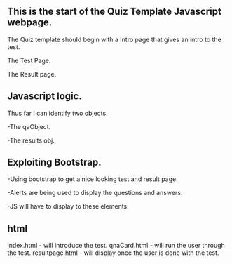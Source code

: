 ## This is the start of the Quiz Template Javascript webpage.

The Quiz template should begin with a Intro page that gives an intro to the test.

The Test Page.

The Result page.

## Javascript logic.

Thus far I can identify two objects.

-The qaObject.

-The results obj.

## Exploiting Bootstrap.

-Using bootstrap to get a nice looking test and result page.

-Alerts are being used to display the questions and answers.

-JS will have to display to these elements.

## html
index.html - will introduce the test.
qnaCard.html - will run the user through the test. 
resultpage.html - will display once the user is done with the test.


